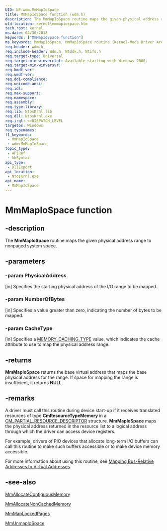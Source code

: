 ```yaml
---
UID: NF:wdm.MmMapIoSpace
title: MmMapIoSpace function (wdm.h)
description: The MmMapIoSpace routine maps the given physical address range to nonpaged system space.
old-location: kernel\mmmapiospace.htm
tech.root: kernel
ms.date: 04/30/2018
keywords: ["MmMapIoSpace function"]
ms.keywords: MmMapIoSpace, MmMapIoSpace routine [Kernel-Mode Driver Architecture], k106_65fbb44b-6b8a-408d-8945-8d2eba25ca7c.xml, kernel.mmmapiospace, wdm/MmMapIoSpace
req.header: wdm.h
req.include-header: Wdm.h, Ntddk.h, Ntifs.h
req.target-type: Universal
req.target-min-winverclnt: Available starting with Windows 2000.
req.target-min-winversvr: 
req.kmdf-ver: 
req.umdf-ver: 
req.ddi-compliance: 
req.unicode-ansi: 
req.idl: 
req.max-support: 
req.namespace: 
req.assembly: 
req.type-library: 
req.lib: NtosKrnl.lib
req.dll: NtosKrnl.exe
req.irql: <=DISPATCH_LEVEL
targetos: Windows
req.typenames: 
f1_keywords:
 - MmMapIoSpace
 - wdm/MmMapIoSpace
topic_type:
 - APIRef
 - kbSyntax
api_type:
 - DllExport
api_location:
 - NtosKrnl.exe
api_name:
 - MmMapIoSpace
---
```


# MmMapIoSpace function


## -description

The <b>MmMapIoSpace</b> routine maps the given physical address range to nonpaged system space.

## -parameters

### -param PhysicalAddress 

[in]
Specifies the starting physical address of the I/O range to be mapped.

### -param NumberOfBytes 

[in]
Specifies a value greater than zero, indicating the number of bytes to be mapped.

### -param CacheType 

[in]
Specifies a <a href="/windows-hardware/drivers/ddi/wdm/ne-wdm-_memory_caching_type">MEMORY_CACHING_TYPE</a> value, which indicates the cache attribute to use to map the physical address range.

## -returns

<b>MmMapIoSpace</b> returns the base virtual address that maps the base physical address for the range. If space for mapping the range is insufficient, it returns <b>NULL</b>.

## -remarks

A driver must call this routine during device start-up if it receives translated resources of type <b>CmResourceTypeMemory</b> in a <a href="/windows-hardware/drivers/ddi/wdm/ns-wdm-_cm_partial_resource_descriptor">CM_PARTIAL_RESOURCE_DESCRIPTOR</a> structure. <b>MmMapIoSpace</b> maps the physical address returned in the resource list to a logical address through which the driver can access device registers.

For example, drivers of PIO devices that allocate long-term I/O buffers can call this routine to make such buffers accessible or to make device memory accessible.

For more information about using this routine, see <a href="/windows-hardware/drivers/kernel/mapping-bus-relative-addresses-to-virtual-addresses">Mapping Bus-Relative Addresses to Virtual Addresses</a>.

## -see-also

<a href="/windows-hardware/drivers/ddi/wdm/nf-wdm-mmallocatecontiguousmemory">MmAllocateContiguousMemory</a>



<a href="/windows-hardware/drivers/ddi/ntddk/nf-ntddk-mmallocatenoncachedmemory">MmAllocateNonCachedMemory</a>



<a href="/windows-hardware/drivers/ddi/wdm/nf-wdm-mmmaplockedpages">MmMapLockedPages</a>



<a href="/windows-hardware/drivers/ddi/wdm/nf-wdm-mmunmapiospace">MmUnmapIoSpace</a>
